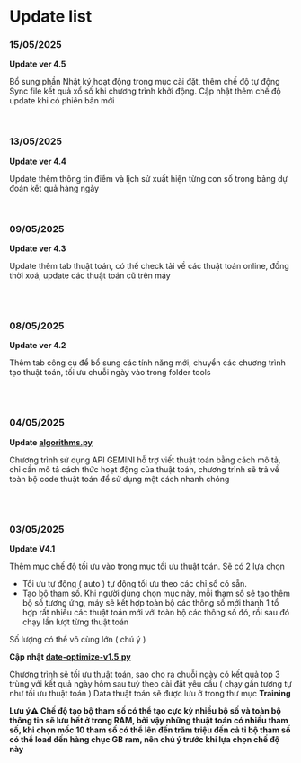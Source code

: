 # Update list

### 15/05/2025

**Update ver 4.5**

Bổ sung phần Nhật ký hoạt động trong mục cài đặt, thêm chế độ tự động Sync file kết quả xổ số khi chương trình khởi động. Cập nhật thêm chế độ update khi có phiên bản mới

<br>

### 13/05/2025

**Update ver 4.4**


Update thêm thông tin điểm và lịch sử xuất hiện từng con số trong bảng dự đoán kết quả hàng ngày

<br>



### 09/05/2025

**Update ver 4.3**


Update thêm tab thuật toán, có thể check tải về các thuật toán online, đồng thời xoá, update các thuật toán cũ trên máy

<br><br>


### 08/05/2025

**Update ver 4.2**


Thêm tab công cụ để bổ sung các tính năng mới, chuyển các chương trình tạo thuật toán, tối ưu chuỗi ngày vào trong folder tools


<br><br>


### 04/05/2025

**Update  [algorithms.py](https://github.com/junlangzi/Lottery-Predictor/blob/main/algorithms.py "algorithms.py")**

Chương trình sử dụng API GEMINI hỗ trợ viết thuật toán bằng cách mô tả, chỉ cần mô tả cách thức hoạt động của thuật toán, chương trình sẽ trả về toàn bộ code thuật toán để sử dụng một cách nhanh chóng

<br><br>


### 03/05/2025

**Update V4.1**

Thêm mục chế độ tối ưu vào trong mục tối ưu thuật toán. Sẽ có 2 lựa chọn

* Tối ưu tự động ( auto ) tự động tối ưu theo các chỉ số có sẵn.
* Tạo bộ tham số. Khi người dùng chọn mục này, mỗi tham số sẽ tạo thêm bộ số tương ứng, máy sẽ kết hợp toàn bộ các thông số mới thành 1 tổ hợp rất nhiều các thuật toán mới với toàn bộ các thông số đó, rồi sau đó chạy lần lượt từng thuật toán

Số lượng có thể vô cùng lớn ( chú ý )

**Cập nhật [date-optimize-v1.5.py](https://github.com/junlangzi/Lottery-Predictor/blob/main/date-optimize-v1.5.py "date-optimize-v1.5.py")**

Chương trình sẽ tối ưu thuật toán, sao cho ra chuỗi ngày có kết quả top 3 trùng với kết quả ngày hôm sau tuỳ theo cài đặt yêu cầu ( chạy gần tương tự như tối ưu thuật toán ) Data thuật toán sẽ được lưu ở trong thư mục **Training**

**Lưu ý⚠️ Chế độ tạo bộ tham số có thể tạo cực kỳ nhiều bộ số và toàn bộ thông tin sẽ lưu hết ở trong RAM, bởi vậy những thuật toán có nhiều tham số, khi chọn mốc 10 tham số có thể lên đến trăm triệu đến cả tỉ bộ tham số có thể load đến hàng chục GB ram, nên chú ý trước khi lựa chọn chế độ này**
